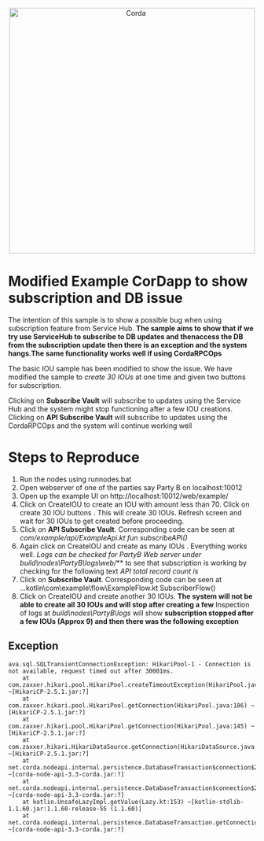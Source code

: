 <p align="center">
  <img src="https://www.corda.net/wp-content/uploads/2016/11/fg005_corda_b.png" alt="Corda" width="500">
</p>

# Modified Example CorDapp to show subscription and DB issue

The intention of this sample is to show a possible bug when using subscription feature from Service Hub. **The sample aims to show that if we try use ServiceHub to subscribe to DB updates and thenaccess the DB from the subscription update then there is an exception and the system hangs.The same functionality works well if using CordaRPCOps**

The basic IOU sample has been modified to show the issue. We have modified the sample to _create 30 IOUs_ at one time and given two buttons for subscription.

Clicking on **Subscribe Vault** will subscribe to updates using the Service Hub and the system might stop functioning after a few IOU creations.
Clicking on **API Subscribe Vault** will subscribe to updates using the CordaRPCOps and the system will continue working well

# Steps to Reproduce
1. Run the nodes using runnodes.bat
2. Open webserver of one of the parties say Party B on localhost:10012
3. Open up the example UI on http://localhost:10012/web/example/
4. Click on CreateIOU to create an IOU with amount less than 70. Click on create 30 IOU buttons . This will create 30 IOUs. Refresh screen and wait for 30 IOUs to get created before proceeding.
5. Click on **API Subscribe Vault**. Corresponding code can be seen at *com/example/api/ExampleApi.kt fun subscribeAPI()*
6. Again click on CreateIOU and create as many IOUs . Everything works well. _Logs can be checked for PartyB Web server under build\nodes\PartyB\logs\web/_**  to see that subscription is working by checking for the following text *API total record count is*
7. Click on **Subscribe Vault**. Corresponding code can be seen at ...kotlin\com\example\flow\ExampleFlow.kt SubscriberFlow()
8. Click on CreateIOU and create another 30 IOUs. **The system will not be able to create all 30 IOUs and will stop after creating a few**
Inspection of logs at _build\nodes\PartyB\logs_ will show **subscription stopped after a few IOUs (Approx 9) and then there was the following exception**

## Exception
```
ava.sql.SQLTransientConnectionException: HikariPool-1 - Connection is not available, request timed out after 30001ms.
	at com.zaxxer.hikari.pool.HikariPool.createTimeoutException(HikariPool.java:548) ~[HikariCP-2.5.1.jar:?]
	at com.zaxxer.hikari.pool.HikariPool.getConnection(HikariPool.java:186) ~[HikariCP-2.5.1.jar:?]
	at com.zaxxer.hikari.pool.HikariPool.getConnection(HikariPool.java:145) ~[HikariCP-2.5.1.jar:?]
	at com.zaxxer.hikari.HikariDataSource.getConnection(HikariDataSource.java:83) ~[HikariCP-2.5.1.jar:?]
	at net.corda.nodeapi.internal.persistence.DatabaseTransaction$connection$2.invoke(DatabaseTransaction.kt:24) ~[corda-node-api-3.3-corda.jar:?]
	at net.corda.nodeapi.internal.persistence.DatabaseTransaction$connection$2.invoke(DatabaseTransaction.kt:16) ~[corda-node-api-3.3-corda.jar:?]
	at kotlin.UnsafeLazyImpl.getValue(Lazy.kt:153) ~[kotlin-stdlib-1.1.60.jar:1.1.60-release-55 (1.1.60)]
	at net.corda.nodeapi.internal.persistence.DatabaseTransaction.getConnection(DatabaseTransaction.kt) ~[corda-node-api-3.3-corda.jar:?]
```

